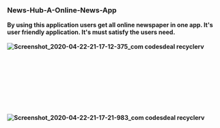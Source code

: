 ### News-Hub-A-Online-News-App
<b>By using this application users get all online newspaper in one app. It's user friendly application. It's must satisfy the users need.
<br>
<br>
![Screenshot_2020-04-22-21-17-12-375_com codesdeal recyclerv](https://user-images.githubusercontent.com/33654834/80000486-02eecf80-84df-11ea-985e-07c04ceb1230.jpg)
<br><br><br><br><br><br><br><br><br>
  
  
![Screenshot_2020-04-22-21-17-21-983_com codesdeal recyclerv](https://user-images.githubusercontent.com/33654834/80000479-01250c00-84df-11ea-93c9-0e72a9eb4471.jpg)
